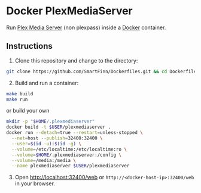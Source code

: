 Docker PlexMediaServer
======================

Run [Plex Media Server](https://plex.tv/) (non plexpass) inside a [Docker](http://www.docker.com) container.

Instructions
------------

1. Clone this repository and change to the directory:
  ```sh
  git clone https://github.com/SmartFinn/Dockerfiles.git && cd Dockerfiles/plexmediaserver
  ```

2. Build and run a container:
  ```sh
  make build
  make run
  ```
  or build your own
  ```sh
  mkdir -p "$HOME/.plexmediaserver"
  docker build -t $USER/plexmediaserver .
  docker run --detach=true --restart=unless-stopped \
    --net=host --publish=32400:32400 \
    --user=$(id -u):$(id -g) \
    --volume=/etc/localtime:/etc/localtime:ro \
    --volume=$HOME/.plexmediaserver:/config \
    --volume=/media:/media \
    --name plexmediaserver $USER/plexmediaserver
  ```

3. Open [http://localhost:32400/web](http://localhost:32400/web) or `http://<docker-host-ip>:32400/web` in your browser.
